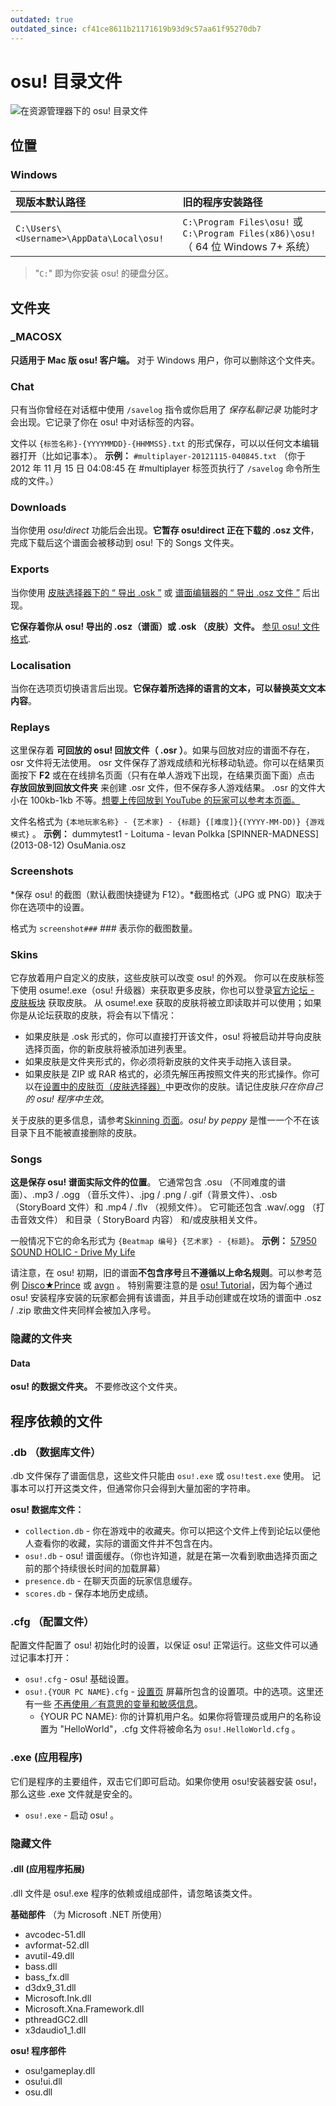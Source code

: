 ```yaml
---
outdated: true
outdated_since: cf41ce8611b21171619b93d9c57aa61f95270db7
---
```


# osu! 目录文件

![在资源管理器下的 osu! 目录文件](img/osu!-program-files.png "在资源管理器下的 osu! 目录文件")

## 位置

### Windows

| 现版本默认路径 | 旧的程序安装路径 |
| :-- | :-- |
| `C:\Users\<Username>\AppData\Local\osu!` | `C:\Program Files\osu!` 或 `C:\Program Files(x86)\osu!` （ 64 位 Windows 7+ 系统） |
> "`C:`" 即为你安装 osu! 的硬盘分区。

## 文件夹

### \_MACOSX

**只适用于 Mac 版 osu! 客户端。** 对于 Windows 用户，你可以删除这个文件夹。

### Chat

只有当你曾经在对话框中使用 `/savelog` 指令或你启用了 *保存私聊记录* 功能时才会出现。它记录了你在 osu! 中对话标签的内容。

文件以 `{标签名称}-{YYYYMMDD}-{HHMMSS}.txt` 的形式保存，可以以任何文本编辑器打开（比如记事本）。
**示例：** `#multiplayer-20121115-040845.txt` （你于 2012 年 11 月 15 日 04:08:45 在 #multiplayer 标签页执行了 `/savelog` 命令所生成的文件。）

### Downloads

当你使用 *osu!direct* 功能后会出现。**它暂存 osu!direct 正在下载的 .osz 文件**，完成下载后这个谱面会被移动到 osu! 下的 Songs 文件夹。

### Exports

当你使用 [皮肤选择器下的 “ 导出 .osk ”](/wiki/Options) 或 [谱面编辑器的 “ 导出 .osz 文件 ”](/wiki/Beatmap_Editor/Menu) 后出现。

**它保存着你从 osu! 导出的 .osz（谱面）或 .osk （皮肤）文件。** [参见 osu! 文件格式](/wiki/osu!_File_Formats).

### Localisation

当你在选项页切换语言后出现。**它保存着所选择的语言的文本，可以替换英文文本内容**。

### Replays

这里保存着 **可回放的 osu! 回放文件（ .osr ）**。如果与回放对应的谱面不存在，osr 文件将无法使用。
osr 文件保存了游戏成绩和光标移动轨迹。你可以在结果页面按下 **F2** 或在在线排名页面（只有在单人游戏下出现，在结果页面下面）点击 **存放回放到回放文件夹** 来创建 .osr 文件，但不保存多人游戏结果。
.osr 的文件大小在 100kb-1kb 不等。[想要上传回放到 YouTube 的玩家可以参考本页面。](https://osu.ppy.sh/community/forums/topics/108092)

文件名格式为 `{本地玩家名称} - {艺术家} - {标题} {[难度]}{(YYYY-MM-DD)} {游戏模式}` 。
**示例：** dummytest1 - Loituma - Ievan Polkka \[SPINNER-MADNESS\]  (2013-08-12) OsuMania.osz

### Screenshots

*保存 osu! 的截图（默认截图快捷键为 F12）。*截图格式（JPG 或 PNG）取决于你在选项中的设置。

格式为 `screenshot###` *###* 表示你的截图数量。

### Skins

它存放着用户自定义的皮肤，这些皮肤可以改变 osu! 的外观。
你可以在皮肤标签下使用 osume!.exe（osu! 升级器）来获取更多皮肤，你也可以登录[官方论坛 - 皮肤板块](https://osu.ppy.sh/community/forums/15) 获取皮肤。
从 osume!.exe 获取的皮肤将被立即读取并可以使用；如果你是从论坛获取的皮肤，将会有以下情况：
- 如果皮肤是 .osk 形式的，你可以直接打开该文件，osu! 将被启动并导向皮肤选择页面，你的新皮肤将被添加进列表里。
- 如果皮肤是文件夹形式的，你必须将新皮肤的文件夹手动拖入该目录。
- 如果皮肤是 ZIP 或 RAR 格式的，必须先解压再按照文件夹的形式操作。你可以在[设置中的皮肤页（皮肤选择器）](/wiki/Options)中更改你的皮肤。请记住皮肤*只在你自己的 osu! 程序中生效*。

关于皮肤的更多信息，请参考[Skinning 页面](/wiki/Skinning)。*osu! by peppy* 是惟一一个不在该目录下且不能被直接删除的皮肤。

### Songs

**这是保存 osu! 谱面实际文件的位置**。
它通常包含 .osu （不同难度的谱面）、.mp3 / .ogg （音乐文件）、.jpg / .png / .gif（背景文件）、.osb（StoryBoard 文件）和 .mp4 / .flv （视频文件）。
它可能还包含 .wav/.ogg （打击音效文件） 和目录（ StoryBoard 内容） 和/或皮肤相关文件。

一般情况下它的命名形式为 `{Beatmap 编号} {艺术家} - {标题}`。
**示例：** [57950 SOUND HOLIC - Drive My Life](https://osu.ppy.sh/beatmapsets/57950)

请注意，在 osu! 初期，旧的谱面**不包含序号**且**不遵循以上命名规则**。可以参考范例 [Disco★Prince](https://osu.ppy.sh/beatmapsets/1)  或 [avgn](https://osu.ppy.sh/beatmapsets/66) 。
特别需要注意的是 [osu! Tutorial](https://osu.ppy.sh/beatmapsets/3756)，因为每个通过 osu! 安装程序安装的玩家都会拥有该谱面，并且手动创建或在坟场的谱面中 .osz / .zip 歌曲文件夹同样会被加入序号。

### 隐藏的文件夹

#### Data

**osu! 的数据文件夹。** 不要修改这个文件夹。

## 程序依赖的文件

### .db （数据库文件）

.db 文件保存了谱面信息，这些文件只能由 `osu!.exe` 或 `osu!test.exe` 使用。
记事本可以打开这类文件，但通常你只会得到大量加密的字符串。

**osu! 数据库文件：**

- `collection.db` - 你在游戏中的收藏夹。你可以把这个文件上传到论坛以便他人查看你的收藏，实际的谱面文件并不包含在内。
- `osu!.db` - osu! 谱面缓存。（你也许知道，就是在第一次看到歌曲选择页面之前的那个持续很长时间的加载屏幕）
- `presence.db` - 在聊天页面的玩家信息缓存。
- `scores.db` - 保存本地历史成绩。

### .cfg （配置文件）

配置文件配置了 osu! 初始化时的设置，以保证 osu! 正常运行。这些文件可以通过记事本打开：

- `osu!.cfg` - osu! 基础设置。
- `osu!.{YOUR PC NAME}.cfg` - [设置页](/wiki/Options) 屏幕所包含的设置项。中的选项。这里还有一些 [不再使用／有意思的变量和敏感信息](/wiki/osu!_Program_Files/User_configuration_file)。
  - {YOUR PC NAME}: 你的计算机用户名。如果你将管理员或用户的名称设置为 "HelloWorld"，.cfg 文件将被命名为 `osu!.HelloWorld.cfg` 。

### .exe (应用程序)

它们是程序的主要组件，双击它们即可启动。如果你使用 osu!安装器安装 osu!，那么这些 .exe 文件就是安全的。

- `osu!.exe` - 启动 osu! 。

### 隐藏文件

#### .dll (应用程序拓展)

.dll 文件是 osu!.exe 程序的依赖或组成部件，请忽略该类文件。

**基础部件** （为 Microsoft .NET 所使用）

- avcodec-51.dll
- avformat-52.dll
- avutil-49.dll
- bass.dll
- bass_fx.dll
- d3dx9_31.dll
- Microsoft.Ink.dll
- Microsoft.Xna.Framework.dll
- pthreadGC2.dll
- x3daudio1_1.dll

**osu! 程序部件**

- osu!gameplay.dll
- osu!ui.dll
- osu.dll
